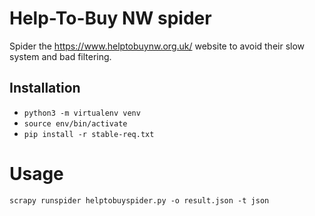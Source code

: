 # Help-To-Buy NW spider

Spider the https://www.helptobuynw.org.uk/ website to avoid their slow system and bad filtering.

## Installation
- `python3 -m virtualenv venv`
- `source env/bin/activate`
- `pip install -r stable-req.txt`

# Usage
```scrapy runspider helptobuyspider.py -o result.json -t json```